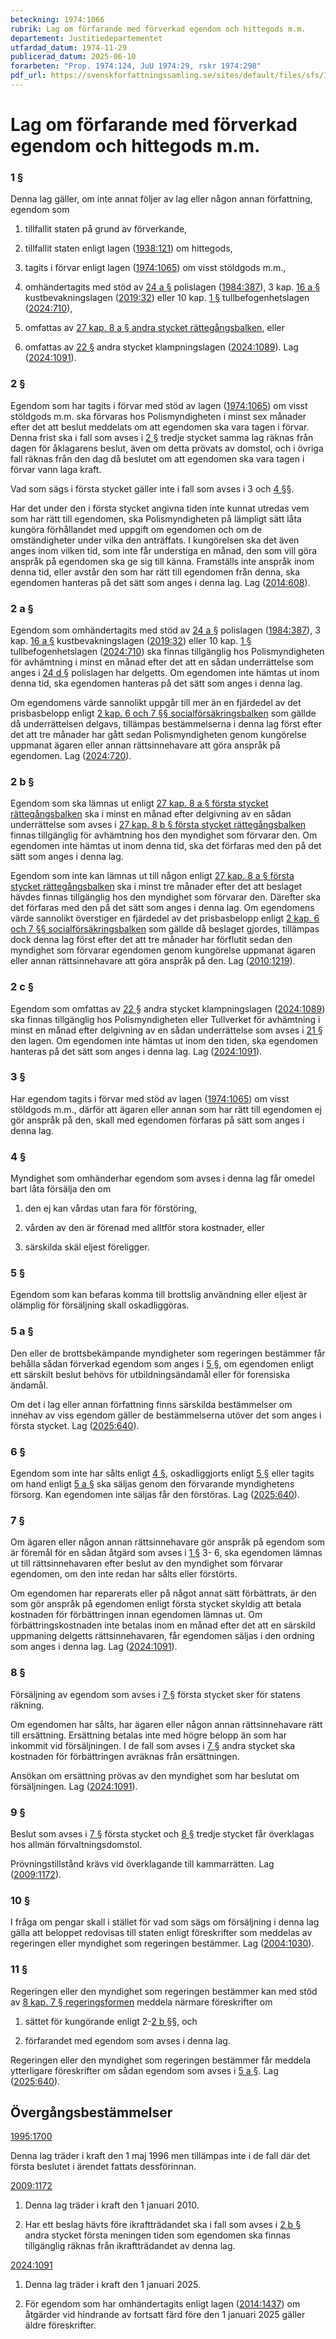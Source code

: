 ```yaml
---
beteckning: 1974:1066
rubrik: Lag om förfarande med förverkad egendom och hittegods m.m.
departement: Justitiedepartementet
utfardad_datum: 1974-11-29
publicerad_datum: 2025-06-10
forarbeten: "Prop. 1974:124, JuU 1974:29, rskr 1974:298"
pdf_url: https://svenskforfattningssamling.se/sites/default/files/sfs/1974-11/SFS1974-1066.pdf
---
```


# Lag om förfarande med förverkad egendom och hittegods m.m.

### 1 §

Denna lag gäller, om inte annat följer av lag eller någon annan författning, egendom som

1. tillfallit staten på grund av förverkande,

2. tillfallit staten enligt lagen ([1938:121](https://selex.se/eli/sfs/1938/121)) om hittegods,

3. tagits i förvar enligt lagen ([1974:1065](https://selex.se/eli/sfs/1974/1065)) om visst stöldgods m.m.,

4. omhändertagits med stöd av [24 a §](#24a) polislagen ([1984:387](https://selex.se/eli/sfs/1984/387)), 3 kap. [16 a §](#kap3.16a) kustbevakningslagen ([2019:32](https://selex.se/eli/sfs/2019/32)) eller 10 kap. [1 §](#kap10.1) tullbefogenhetslagen ([2024:710](https://selex.se/eli/sfs/2024/710)),

5. omfattas av [27 kap. 8 a § andra stycket rättegångsbalken](https://selex.se/eli/sfs/1942/740#kap27.8a), eller

6. omfattas av [22 §](#22) andra stycket klampningslagen ([2024:1089](https://selex.se/eli/sfs/2024/1089)). Lag ([2024:1091](https://selex.se/eli/sfs/2024/1091)).

### 2 §

Egendom som har tagits i förvar med stöd av lagen ([1974:1065](https://selex.se/eli/sfs/1974/1065)) om visst stöldgods m.m. ska förvaras hos Polismyndigheten i minst sex månader efter det att beslut meddelats om att egendomen ska vara tagen i förvar. Denna frist ska i fall som avses i [2 §](#2) tredje stycket samma lag räknas från dagen för åklagarens beslut, även om detta prövats av domstol, och i övriga fall räknas från den dag då beslutet om att egendomen ska vara tagen i förvar vann laga kraft.

Vad som sägs i första stycket gäller inte i fall som avses i 3 och [4 §](#4)§.

Har det under den i första stycket angivna tiden inte kunnat utredas vem som har rätt till egendomen, ska Polismyndigheten på lämpligt sätt låta kungöra förhållandet med uppgift om egendomen och om de omständigheter under vilka den anträffats. I kungörelsen ska det även anges inom vilken tid, som inte får understiga en månad, den som vill göra anspråk på egendomen ska ge sig till känna. Framställs inte anspråk inom denna tid, eller avstår den som har rätt till egendomen från denna, ska egendomen hanteras på det sätt som anges i denna lag. Lag ([2014:608](https://selex.se/eli/sfs/2014/608)).

### 2 a §

Egendom som omhändertagits med stöd av [24 a §](#24a) polislagen ([1984:387](https://selex.se/eli/sfs/1984/387)), 3 kap. [16 a §](#kap3.16a) kustbevakningslagen ([2019:32](https://selex.se/eli/sfs/2019/32)) eller 10 kap. [1 §](#kap10.1) tullbefogenhetslagen ([2024:710](https://selex.se/eli/sfs/2024/710)) ska finnas tillgänglig hos Polismyndigheten för avhämtning i minst en månad efter det att en sådan underrättelse som anges i [24 d §](#24d) polislagen har delgetts. Om egendomen inte hämtas ut inom denna tid, ska egendomen hanteras på det sätt som anges i denna lag.

Om egendomens värde sannolikt uppgår till mer än en fjärdedel av det prisbasbelopp enligt [2 kap. 6 och 7 §§ socialförsäkringsbalken](https://selex.se/eli/sfs/2010/110#kap2.6) som gällde då underrättelsen delgavs, tillämpas bestämmelserna i denna lag först efter det att tre månader har gått sedan Polismyndigheten genom kungörelse uppmanat ägaren eller annan rättsinnehavare att göra anspråk på egendomen. Lag ([2024:720](https://selex.se/eli/sfs/2024/720)).

### 2 b §

Egendom som ska lämnas ut enligt [27 kap. 8 a § första stycket rättegångsbalken](https://selex.se/eli/sfs/1942/740#kap27.8a) ska i minst en månad efter delgivning av en sådan underrättelse som avses i [27 kap. 8 b § första stycket rättegångsbalken](https://selex.se/eli/sfs/1942/740#kap27.8b) finnas tillgänglig för avhämtning hos den myndighet som förvarar den. Om egendomen inte hämtas ut inom denna tid, ska det förfaras med den på det sätt som anges i denna lag.

Egendom som inte kan lämnas ut till någon enligt [27 kap. 8 a § första stycket rättegångsbalken](https://selex.se/eli/sfs/1942/740#kap27.8a) ska i minst tre månader efter det att beslaget hävdes finnas tillgänglig hos den myndighet som förvarar den. Därefter ska det förfaras med den på det sätt som anges i denna lag. Om egendomens värde sannolikt överstiger en fjärdedel av det prisbasbelopp enligt [2 kap. 6 och 7 §§ socialförsäkringsbalken](https://selex.se/eli/sfs/2010/110#kap2.6) som gällde då beslaget gjordes, tillämpas dock denna lag först efter det att tre månader har förflutit sedan den myndighet som förvarar egendomen genom kungörelse uppmanat ägaren eller annan rättsinnehavare att göra anspråk på den. Lag ([2010:1219](https://selex.se/eli/sfs/2010/1219)).

### 2 c §

Egendom som omfattas av [22 §](#22) andra stycket klampningslagen ([2024:1089](https://selex.se/eli/sfs/2024/1089)) ska finnas tillgänglig hos Polismyndigheten eller Tullverket för avhämtning i minst en månad efter delgivning av en sådan underrättelse som avses i [21 §](#21) den lagen. Om egendomen inte hämtas ut inom den tiden, ska egendomen hanteras på det sätt som anges i denna lag. Lag ([2024:1091](https://selex.se/eli/sfs/2024/1091)).

### 3 §

Har egendom tagits i förvar med stöd av lagen ([1974:1065](https://selex.se/eli/sfs/1974/1065)) om visst stöldgods m.m., därför att ägaren eller annan som har rätt till egendomen ej gör anspråk på den, skall med egendomen förfaras på sätt som anges i denna lag.

### 4 §

Myndighet som omhänderhar egendom som avses i denna lag får omedel bart låta försälja den om

1. den ej kan vårdas utan fara för förstöring,

2. vården av den är förenad med alltför stora kostnader, eller

3. särskilda skäl eljest föreligger.

### 5 §

Egendom som kan befaras komma till brottslig användning eller eljest är olämplig för försäljning skall oskadliggöras.

### 5 a §

Den eller de brottsbekämpande myndigheter som regeringen bestämmer får behålla sådan förverkad egendom som anges i [5 §](#5), om egendomen enligt ett särskilt beslut behövs för utbildningsändamål eller för forensiska ändamål.

Om det i lag eller annan författning finns särskilda bestämmelser om innehav av viss egendom gäller de bestämmelserna utöver det som anges i första stycket. Lag ([2025:640](https://selex.se/eli/sfs/2025/640)).

### 6 §

Egendom som inte har sålts enligt [4 §](#4), oskadliggjorts enligt [5 §](#5) eller tagits om hand enligt [5 a §](#5a) ska säljas genom den förvarande myndighetens försorg. Kan egendomen inte säljas får den förstöras. Lag ([2025:640](https://selex.se/eli/sfs/2025/640)).

### 7 §

Om ägaren eller någon annan rättsinnehavare gör anspråk på egendom som är föremål för en sådan åtgärd som avses i [1 §](#1) 3- 6, ska egendomen lämnas ut till rättsinnehavaren efter beslut av den myndighet som förvarar egendomen, om den inte redan har sålts eller förstörts.

Om egendomen har reparerats eller på något annat sätt förbättrats, är den som gör anspråk på egendomen enligt första stycket skyldig att betala kostnaden för förbättringen innan egendomen lämnas ut. Om förbättringskostnaden inte betalas inom en månad efter det att en särskild uppmaning delgetts rättsinnehavaren, får egendomen säljas i den ordning som anges i denna lag. Lag ([2024:1091](https://selex.se/eli/sfs/2024/1091)).

### 8 §

Försäljning av egendom som avses i [7 §](#7) första stycket sker för statens räkning.

Om egendomen har sålts, har ägaren eller någon annan rättsinnehavare rätt till ersättning. Ersättning betalas inte med högre belopp än som har inkommit vid försäljningen. I de fall som avses i [7 §](#7) andra stycket ska kostnaden för förbättringen avräknas från ersättningen.

Ansökan om ersättning prövas av den myndighet som har beslutat om försäljningen. Lag ([2024:1091](https://selex.se/eli/sfs/2024/1091)).

### 9 §

Beslut som avses i [7 §](#7) första stycket och [8 §](#8) tredje stycket får överklagas hos allmän förvaltningsdomstol.

Prövningstillstånd krävs vid överklagande till kammarrätten. Lag ([2009:1172](https://selex.se/eli/sfs/2009/1172)).

### 10 §

I fråga om pengar skall i stället för vad som sägs om försäljning i denna lag gälla att beloppet redovisas till staten enligt föreskrifter som meddelas av regeringen eller myndighet som regeringen bestämmer. Lag ([2004:1030](https://selex.se/eli/sfs/2004/1030)).

### 11 §

Regeringen eller den myndighet som regeringen bestämmer kan med stöd av [8 kap. 7 § regeringsformen](https://selex.se/eli/sfs/1974/152#kap8.7) meddela närmare föreskrifter om

1. sättet för kungörande enligt 2-[2 b §](#2b)§, och

2. förfarandet med egendom som avses i denna lag.

Regeringen eller den myndighet som regeringen bestämmer får meddela ytterligare föreskrifter om sådan egendom som avses i [5 a §](#5a). Lag ([2025:640](https://selex.se/eli/sfs/2025/640)).

## Övergångsbestämmelser

[1995:1700](https://selex.se/eli/sfs/1995/1700)

Denna lag träder i kraft den 1 maj 1996 men tillämpas inte i de fall där det första beslutet i ärendet fattats dessförinnan.

[2009:1172](https://selex.se/eli/sfs/2009/1172)

1. Denna lag träder i kraft den 1 januari 2010.

2. Har ett beslag hävts före ikraftträdandet ska i fall som avses i [2 b §](#2b) andra stycket första meningen tiden som egendomen ska finnas tillgänglig räknas från ikraftträdandet av denna lag.

[2024:1091](https://selex.se/eli/sfs/2024/1091)

1. Denna lag träder i kraft den 1 januari 2025.

2. För egendom som har omhändertagits enligt lagen ([2014:1437](https://selex.se/eli/sfs/2014/1437)) om åtgärder vid hindrande av fortsatt färd före den 1 januari 2025 gäller äldre föreskrifter.